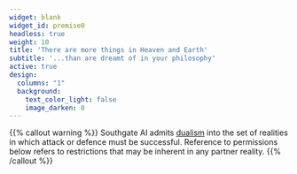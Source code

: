 ```yaml
---
widget: blank
widget_id: premise0
headless: true
weight: 10
title: 'There are more things in Heaven and Earth'
subtitle: '...than are dreamt of in your philosophy'
active: true
design:
  columns: "1"
  background:
    text_color_light: false
    image_darken: 0
---
```

{{% callout warning %}}
Southgate AI admits [dualism](https://en.wikipedia.org/wiki/Mind%E2%80%93body_dualism) into the set of realities in which attack or defence must be successful.
Reference to permissions below refers to restrictions that may be inherent in any partner reality.
{{% /callout %}}
